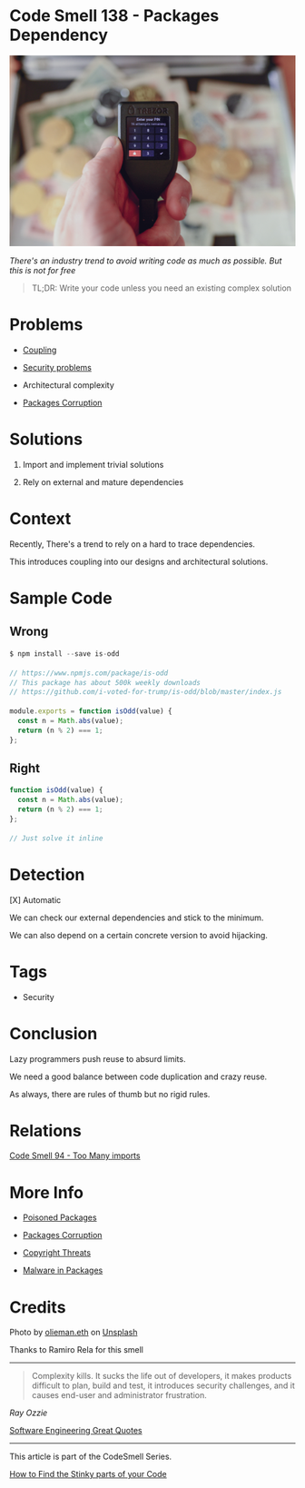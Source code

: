 # Code Smell 138 - Packages Dependency

![Code Smell 138 - Packages Dependency](Code%20Smell%20138%20-%20Packages%20Dependency.jpg)

*There's an industry trend to avoid writing code as much as possible. But this is not for free*

> TL;DR: Write your code unless you need an existing complex solution

# Problems

- [Coupling](https://github.com/mcsee/Software-Design-Articles/tree/main/Articles/Theory/Coupling%20-%20The%20one%20and%20only%20software%20design%20problem/readme.md)

- [Security problems](https://nakedsecurity.sophos.com/2022/05/25/poisoned-python-and-php-packages-purloin-passwords-for-aws-access/)

- Architectural complexity

- [Packages Corruption](https://www.bleepingcomputer.com/news/security/dev-corrupts-npm-libs-colors-and-faker-breaking-thousands-of-apps/)

# Solutions

1. Import and implement trivial solutions

2. Rely on external and mature dependencies

# Context

Recently, There's a trend to rely on a hard to trace dependencies.

This introduces coupling into our designs and architectural solutions.

# Sample Code

## Wrong

[Gist Url]: # (https://gist.github.com/mcsee/32a73793d00fc672138e1a98bbdc9aa8)
```javascript
$ npm install --save is-odd

// https://www.npmjs.com/package/is-odd
// This package has about 500k weekly downloads
// https://github.com/i-voted-for-trump/is-odd/blob/master/index.js

module.exports = function isOdd(value) {
  const n = Math.abs(value); 
  return (n % 2) === 1;
};
```

## Right

[Gist Url]: # (https://gist.github.com/mcsee/751b57a8178500e9143ea2081237ffaf)
```javascript
function isOdd(value) {
  const n = Math.abs(value); 
  return (n % 2) === 1;
};

// Just solve it inline
```

# Detection

[X] Automatic 

We can check our external dependencies and stick to the minimum.

We can also depend on a certain concrete version to avoid hijacking.

# Tags

- Security

# Conclusion

Lazy programmers push reuse to absurd limits.

We need a good balance between code duplication and crazy reuse.

As always, there are rules of thumb but no rigid rules.

# Relations

[Code Smell 94 - Too Many imports](https://github.com/mcsee/Software-Design-Articles/tree/main/Articles/Code%20Smells/Code%20Smell%2094%20-%20Too%20Many%20imports/readme.md)
 
# More Info

- [Poisoned Packages](https://nakedsecurity.sophos.com/2022/05/25/poisoned-python-and-php-packages-purloin-passwords-for-aws-access/)

- [Packages Corruption](https://www.bleepingcomputer.com/news/security/dev-corrupts-npm-libs-colors-and-faker-breaking-thousands-of-apps/)

- [Copyright Threats](https://qz.com/646467/how-one-programmer-broke-the-internet-by-deleting-a-tiny-piece-of-code/)

- [Malware in Packages](https://therecord.media/malware-found-in-npm-package-with-millions-of-weekly-downloads/)

# Credits

Photo by [olieman.eth](https://unsplash.com/@moneyphotos?) on [Unsplash](https://unsplash.com/s/photos/security-box)
  
Thanks to Ramiro Rela for this smell

* * *

> Complexity kills. It sucks the life out of developers, it makes products difficult to plan, build and test, it introduces security challenges, and it causes end-user and administrator frustration.

_Ray Ozzie_
 
[Software Engineering Great Quotes](https://github.com/mcsee/Software-Design-Articles/tree/main/Articles/Quotes/Software%20Engineering%20Great%20Quotes/readme.md)

* * *

This article is part of the CodeSmell Series.

[How to Find the Stinky parts of your Code](https://github.com/mcsee/Software-Design-Articles/tree/main/Articles/Code%20Smells/How%20to%20Find%20the%20Stinky%20parts%20of%20your%20Code/readme.md)